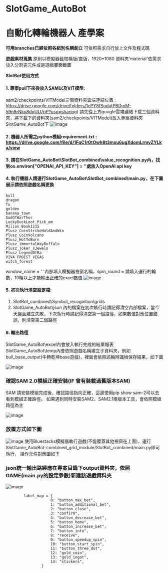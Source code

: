 # SlotGame_AutoBot
# 自動化轉輪機器人 產學案

**可用branches已經依照各組別名稱創立**
可依照需求自行放上文件及程式碼

**遊戲素材蒐集**
原則以模擬器截取橫版/直版，1920*1080
資料夾'material'依需求放入分割完元件或是遊戲畫面截圖

**SlotBot使用方式**
#### 1. 專案pull下來後放入SAM以及VIT模型:
   sam2/checkpoints/VITModel三個資料夾雲端連結位置 : https://drive.google.com/drive/folders/1cPY8fSodutPBDmM-59n8rNku8dqUU7pP?usp=sharing)
   請先從上方google雲端連結下載三個資料夾，將下載下的資料夾(sam2/checkpoints/VITModel)放入專案資料夾SlotGame_AutoBot下
![image](GoogleDrive.png)
#### 2. 機器人所需之python模組requirement.txt : https://drive.google.com/file/d/1FqC1r0tOwh8t3mxu6ugXdomLrmyZYLka/view
#### 3. 請在SlotGame_AutoBot\SlotBot_combined\value_recognition.py內，找到os.environ["OPENAI_API_KEY"] = ''處放入OpenAI api key
#### 4. 執行機器人請運行SlotGame_AutoBot\SlotBot_combined\main.py，在下圖展示請依照遊戲名稱更換
```
bull
dragon
fu
golden
banana_town
GodOfWarThor
LuckyDuckLoot_Pick_em
Milion Book1115
Plusz_CoinStrikeHoldAndWin
Plusz_CoinVolcano
Plusz_HotToBurn
Plusz_immortalWayBuffalo
Plusz_joker_sJewels
Plusz_LegendOfRa
VIVA FROEST VEGAS
witch_forest
```
window_name = ' '內部填入模擬器視窗名稱，spin_round = 請填入運行的輪數，10輪以上才能輸出正確的excel數值
![image](main_setting.png)

#### 5. 初次執行清空設定檔:
   1. SlotBot_combined\Symbol_recognition\grids
   2. SlotGame_AutoBot\json
   內的檔案在初次執行時請記得清空內部檔案，當今天盤面建立失敗，下次執行時請記得清空第一個路徑，如果數值對應位置錯誤，則清空第二個路徑
#### 6. 輸出路徑
   SlotGame_AutoBot\excel內會放入執行完成的結果報表
   SlotGame_AutoBot\temp內會依照遊戲名稱建立子資料夾，例如bull_base_output(牛轉乾坤base遊戲)，裡面會依照該輪辨識楨保存結果，如下圖
   
![image](bull_round_0.png)

### 確認SAM 2.0模組正確安裝(IF 曾有裝載過舊版本SAM)
SAM 請安裝模組完成後，確認路徑指向正確，這邊使用pip show sam-2可以去看到模組正確路徑。
如果遇到同時安裝SAM2、SAM2.1兩版本工具，會依照模組路徑為主

![image](sam2_module.png)

### 放置方式如下圖

![image](FolderLocate.png)
使用Bluestacks模擬器執行遊戲(不能覆蓋其他視窗在上面)，運行SlotGame_AutoBot-combined_grid_module/SlotBot_combined/main.py即可執行，
操作元件對應圖如下
### json統一輸出路經應在專案目錄下output資料夾，依照GAME(main.py的設定參數)新建該遊戲資料夾
![image](output_json(2).png)

```
        label_map = {
                    0: "button_max_bet",
                    1: "button_additional_bet",
                    2: "button_close",
                    3: "confirm",
                    4: "button_decrease_bet",
                    5: "button_home",
                    6: "button_increase_bet",
                    7: "button_info",
                    8: "receive",
                    9: "button_speedup_spin",
                    10: "button_start_spin",
                    11: "button_three_dot",
                    12: "gold_coin",
                    13: "gold_ingot",
                    14: "stickers",
                }
```


